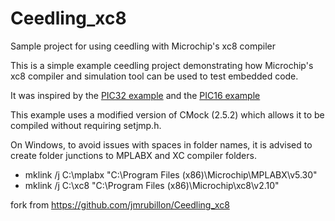 # Ceedling_xc8
Sample project for using ceedling with Microchip's xc8 compiler

This is a simple example ceedling project demonstrating how Microchip's xc8 compiler and simulation tool can be used to test embedded code.

It was inspired by the [PIC32 example](https://github.com/crespum/Ceedling-PIC32) and the [PIC16 example](https://github.com/ThrowTheSwitch/CeedlingExample_Microchip)

This example uses a modified version of CMock (2.5.2) which allows it to be compiled without requiring setjmp.h.

On Windows, to avoid issues with spaces in folder names, it is advised to create folder junctions to MPLABX and XC compiler folders.

 * mklink /j C:\mplabx "C:\Program Files (x86)\Microchip\MPLABX\v5.30"
 * mklink /j C:\xc8 "C:\Program Files (x86)\Microchip\xc8\v2.10"

fork from https://github.com/jmrubillon/Ceedling_xc8
